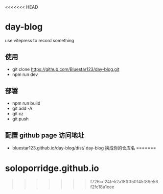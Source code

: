 <<<<<<< HEAD
# day-blog
use vitepress to record something

## 使用
- git clone https://github.com/Bluestar123/day-blog.git
- npm run dev

## 部署
- npm run build
- git add -A
- git cz
- git push

## 配置 github page 访问地址
- bluestar123.github.io/day-blog/dist/     day-blog 换成你的仓库名
=======
# soloporridge.github.io
>>>>>>> f726cc24fe52a18ff350145f89e56f2fc18a1eee

